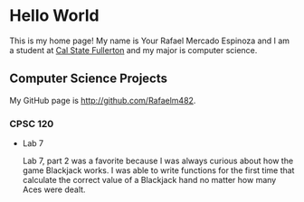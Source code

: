 # Hello World

This is my home page! My name is Your Rafael Mercado Espinoza and I am a student at [Cal State Fullerton](http://www.fullerton.edu/) and my major is computer science.

## Computer Science Projects

My GitHub page is http://github.com/Rafaelm482.

### CPSC 120

* Lab 7

  Lab 7, part 2 was a favorite because I was always curious about how the
  game Blackjack works. I was able to write functions for the first time
  that calculate the correct value of a Blackjack hand no matter how many
  Aces were dealt.